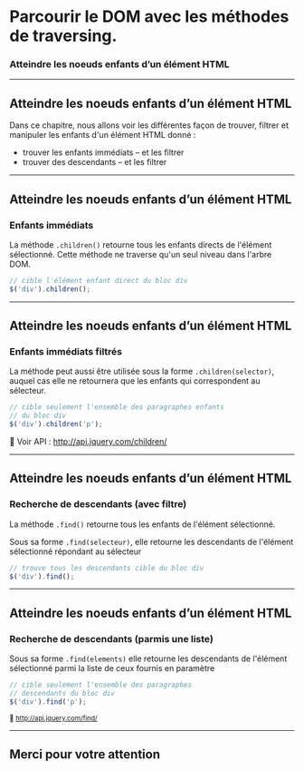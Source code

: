 <!-- footer: Copyright 2017 © Glenn ROLLAND – Reproduction interdite -->
<!-- page_number : true -->

<link rel="stylesheet" href="../../assets/style.css" />

# Parcourir le DOM avec les méthodes de traversing.

### Atteindre les noeuds enfants d’un élément HTML

<!-- 06/01 Document -->

----

## Atteindre les noeuds enfants d’un élément HTML

Dans ce chapitre, nous allons voir les différentes façon de trouver, filtrer et manipuler les enfants d'un élément HTML donné :

* trouver les enfants immédiats – et les filtrer
* trouver des descendants –  et les filtrer


----

## Atteindre les noeuds enfants d’un élément HTML

### Enfants immédiats

La méthode `.children()` retourne tous les enfants directs de l'élément sélectionné. Cette méthode ne traverse qu'un seul niveau dans l'arbre DOM.

```javascript
// cible l'élément enfant direct du bloc div
$('div').children(); 
```

----

## Atteindre les noeuds enfants d’un élément HTML

### Enfants immédiats filtrés

La méthode peut aussi être utilisée sous la forme `.children(selector)`, auquel cas elle ne retournera que les enfants qui correspondent au sélecteur.

```javascript
// cible seulement l'ensemble des paragraphes enfants 
// du bloc div
$('div').children('p'); 
```

:blue_book: Voir API : http://api.jquery.com/children/

----

## Atteindre les noeuds enfants d’un élément HTML

### Recherche de descendants (avec filtre)

La méthode `.find()` retourne tous les enfants de l'élément sélectionné.

Sous sa forme `.find(selecteur)`, elle retourne les descendants de l'élément sélectionné répondant au sélecteur

```javascript
// trouve tous les descendants cible du bloc div
$('div').find(); 
```

<!-- FIXME: ajouter exemple -->

----
## Atteindre les noeuds enfants d’un élément HTML

### Recherche de descendants (parmis une liste)

Sous sa forme `.find(elements)` elle retourne les descendants de l'élément sélectionné parmi la liste de ceux fournis en paramètre

```javascript
// cible seulement l'ensemble des paragraphes 
// descendants du bloc div
$('div').find('p'); 
```

<small>:blue_book: http://api.jquery.com/find/</small>

----

## Merci pour votre attention

<!--

https://openclassrooms.com/courses/un-site-web-dynamique-avec-jquery/parcourir-les-elements-du-dom

http://cours.vincent-vanneste.fr/jquery/co/Parcours.html

-->

